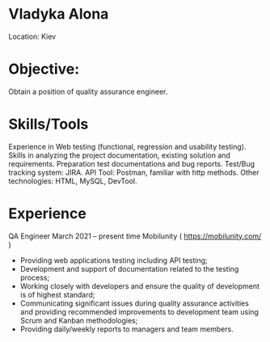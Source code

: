 Vladyka Alona
====
Location: Kiev	

Objective:
====
Obtain a position of quality assurance engineer.

Skills/Tools
====
Experience in Web testing (functional, regression and usability testing). 
Skills in analyzing the project documentation, existing solution and requirements.
Preparation test documentations and bug reports.
Test/Bug tracking system: JIRA. 
API Tool: Postman, familiar with http methods.
Other technologies: HTML, MySQL, DevTool.

Experience
====
QA Engineer
March 2021 – present time
Mobilunity ( https://mobilunity.com/ )
- Providing web applications testing including API testing;
- Development and support of documentation related to the testing process;
- Working closely with developers and ensure the quality of development is of highest standard;
- Communicating significant issues during quality assurance activities and providing recommended improvements to development team using Scrum and Kanban methodologies;
- Providing daily/weekly reports to managers and team members.
